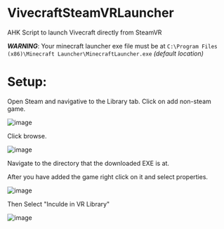 
# VivecraftSteamVRLauncher
AHK Script to launch Vivecraft directly from SteamVR

***WARNING***: Your minecraft launcher exe file must be at `C:\Program Files (x86)\Minecraft Launcher\MinecraftLauncher.exe` *(default location)*

# Setup:

Open Steam and navigative to the Library tab. Click on add non-steam game.

![image](https://user-images.githubusercontent.com/14058546/123132753-11a38000-d41d-11eb-8ec1-5a21e0696517.png)

Click browse.

![image](https://user-images.githubusercontent.com/14058546/123132909-3bf53d80-d41d-11eb-9425-f85d28ad561a.png)

Navigate to the directory that the downloaded EXE is at.

After you have added the game right click on it and select properties.

![image](https://user-images.githubusercontent.com/14058546/123133026-562f1b80-d41d-11eb-9ef6-d83381e3d38a.png)

Then Select "Inculde in VR Library"

![image](https://user-images.githubusercontent.com/14058546/123133069-5e875680-d41d-11eb-8fec-a87d61985a32.png)

